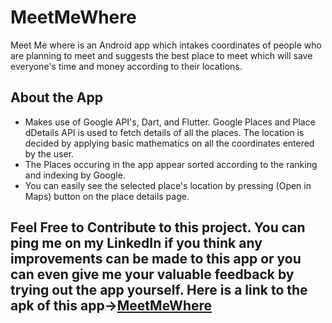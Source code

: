 # MeetMeWhere

Meet Me where is an Android app which intakes coordinates of people who are planning to meet and suggests the best place to meet which will save everyone's time and money according to their locations.

## About the App
- Makes use of Google API's, Dart, and Flutter. Google Places and Place dDetails API is used to fetch details of all the places. The location is decided by applying basic mathematics on all the coordinates entered by the user.
- The Places occuring in the app appear sorted according to the ranking and indexing by Google.
- You can easily see the selected place's location by pressing (Open in Maps) button on the place details page.

## Feel Free to Contribute to this project. You can ping me on my LinkedIn if you think any improvements can be made to this app or you can even give me your valuable feedback by trying out the app yourself. Here is a link to the apk of this app->[MeetMeWhere](https://drive.google.com/file/d/1DDMo_y4_LSQYb8OH_85-qGTHeGzbQACI/view?usp=sharing)
